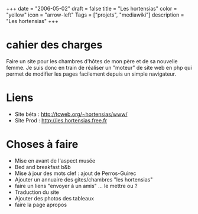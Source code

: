 +++
date = "2006-05-02"
draft = false
title = "Les hortensias"
color = "yellow"
icon = "arrow-left"
Tags = ["projets", "mediawiki"]
description = "Les hortensias"
+++

cahier des charges
==================

Faire un site pour les chambres d'hôtes de mon père et de sa nouvelle
femme. Je suis donc en train de réaliser un "moteur" de site web en php
qui permet de modifier les pages facilement depuis un simple navigateur.

Liens
=====

-   Site béta : <http://tcweb.org/~hortensias/www/>
-   Site Prod : <http://les.hortensias.free.fr>

Choses à faire
==============

-   Mise en avant de l'aspect musée
-   Bed and breakfast b&b
-   Mise à jour des mots clef : ajout de Perros-Guirec
-   Ajouter un annuaire des gites/chambres "les hortensias"
-   faire un liens "envoyer à un amis" ... le mettre ou ?
-   Traduction du site
-   Ajouter des photos des tableaux
-   faire la page apropos

